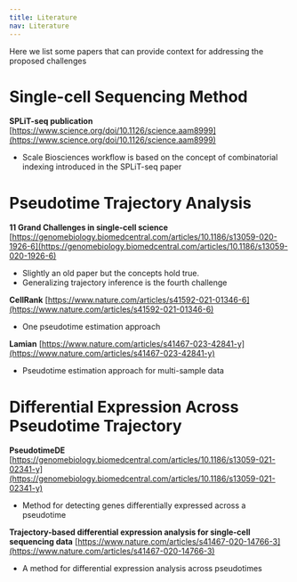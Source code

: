 ```yaml
---
title: Literature
nav: Literature
---
```


Here we list some papers that can provide context for addressing the proposed challenges



# Single-cell Sequencing Method
**SPLiT-seq publication** 
[https://www.science.org/doi/10.1126/science.aam8999](https://www.science.org/doi/10.1126/science.aam8999)
- Scale Biosciences workflow is based on the concept of combinatorial indexing introduced in the SPLiT-seq paper


# Pseudotime Trajectory Analysis
**11 Grand Challenges in single-cell science** 
[https://genomebiology.biomedcentral.com/articles/10.1186/s13059-020-1926-6](https://genomebiology.biomedcentral.com/articles/10.1186/s13059-020-1926-6)
- Slightly an old paper but the concepts hold true.
- Generalizing trajectory inference is the fourth challenge


**CellRank**
[https://www.nature.com/articles/s41592-021-01346-6](https://www.nature.com/articles/s41592-021-01346-6)
- One pseudotime estimation approach


**Lamian**
[https://www.nature.com/articles/s41467-023-42841-y](https://www.nature.com/articles/s41467-023-42841-y)
- Pseudotime estimation approach for multi-sample data


# Differential Expression Across Pseudotime Trajectory
**PseudotimeDE**
[https://genomebiology.biomedcentral.com/articles/10.1186/s13059-021-02341-y](https://genomebiology.biomedcentral.com/articles/10.1186/s13059-021-02341-y)
- Method for detecting genes differentially expressed across a pseudotime


**Trajectory-based differential expression analysis for single-cell sequencing data**
[https://www.nature.com/articles/s41467-020-14766-3](https://www.nature.com/articles/s41467-020-14766-3)
- A method for differential expression analysis across pseudotimes